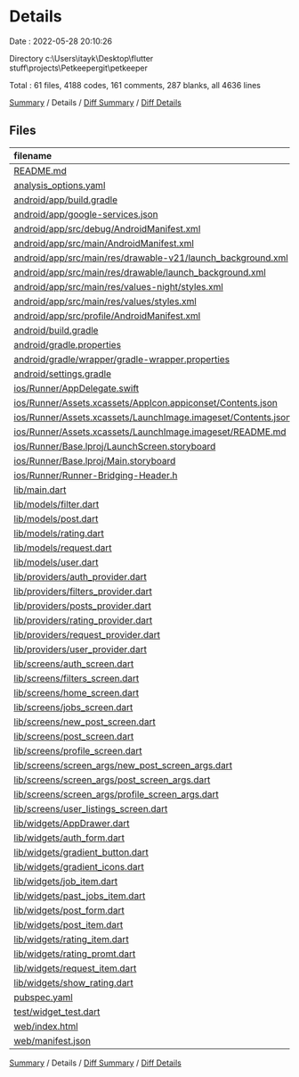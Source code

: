 # Details

Date : 2022-05-28 20:10:26

Directory c:\Users\itayk\Desktop\flutter stuff\projects\Petkeepergit\petkeeper

Total : 61 files,  4188 codes, 161 comments, 287 blanks, all 4636 lines

[Summary](results.md) / Details / [Diff Summary](diff.md) / [Diff Details](diff-details.md)

## Files
| filename | language | code | comment | blank | total |
| :--- | :--- | ---: | ---: | ---: | ---: |
| [README.md](/README.md) | Markdown | 10 | 0 | 7 | 17 |
| [analysis_options.yaml](/analysis_options.yaml) | YAML | 3 | 23 | 4 | 30 |
| [android/app/build.gradle](/android/app/build.gradle) | Groovy | 56 | 3 | 13 | 72 |
| [android/app/google-services.json](/android/app/google-services.json) | JSON | 39 | 0 | 0 | 39 |
| [android/app/src/debug/AndroidManifest.xml](/android/app/src/debug/AndroidManifest.xml) | XML | 4 | 3 | 1 | 8 |
| [android/app/src/main/AndroidManifest.xml](/android/app/src/main/AndroidManifest.xml) | XML | 29 | 6 | 1 | 36 |
| [android/app/src/main/res/drawable-v21/launch_background.xml](/android/app/src/main/res/drawable-v21/launch_background.xml) | XML | 4 | 7 | 2 | 13 |
| [android/app/src/main/res/drawable/launch_background.xml](/android/app/src/main/res/drawable/launch_background.xml) | XML | 4 | 7 | 2 | 13 |
| [android/app/src/main/res/values-night/styles.xml](/android/app/src/main/res/values-night/styles.xml) | XML | 9 | 9 | 1 | 19 |
| [android/app/src/main/res/values/styles.xml](/android/app/src/main/res/values/styles.xml) | XML | 9 | 9 | 1 | 19 |
| [android/app/src/profile/AndroidManifest.xml](/android/app/src/profile/AndroidManifest.xml) | XML | 4 | 3 | 1 | 8 |
| [android/build.gradle](/android/build.gradle) | Groovy | 28 | 0 | 5 | 33 |
| [android/gradle.properties](/android/gradle.properties) | Properties | 3 | 0 | 1 | 4 |
| [android/gradle/wrapper/gradle-wrapper.properties](/android/gradle/wrapper/gradle-wrapper.properties) | Properties | 5 | 1 | 1 | 7 |
| [android/settings.gradle](/android/settings.gradle) | Groovy | 8 | 0 | 4 | 12 |
| [ios/Runner/AppDelegate.swift](/ios/Runner/AppDelegate.swift) | Swift | 12 | 0 | 2 | 14 |
| [ios/Runner/Assets.xcassets/AppIcon.appiconset/Contents.json](/ios/Runner/Assets.xcassets/AppIcon.appiconset/Contents.json) | JSON | 122 | 0 | 1 | 123 |
| [ios/Runner/Assets.xcassets/LaunchImage.imageset/Contents.json](/ios/Runner/Assets.xcassets/LaunchImage.imageset/Contents.json) | JSON | 23 | 0 | 1 | 24 |
| [ios/Runner/Assets.xcassets/LaunchImage.imageset/README.md](/ios/Runner/Assets.xcassets/LaunchImage.imageset/README.md) | Markdown | 3 | 0 | 2 | 5 |
| [ios/Runner/Base.lproj/LaunchScreen.storyboard](/ios/Runner/Base.lproj/LaunchScreen.storyboard) | XML | 36 | 1 | 1 | 38 |
| [ios/Runner/Base.lproj/Main.storyboard](/ios/Runner/Base.lproj/Main.storyboard) | XML | 25 | 1 | 1 | 27 |
| [ios/Runner/Runner-Bridging-Header.h](/ios/Runner/Runner-Bridging-Header.h) | C++ | 1 | 0 | 1 | 2 |
| [lib/main.dart](/lib/main.dart) | Dart | 69 | 2 | 3 | 74 |
| [lib/models/filter.dart](/lib/models/filter.dart) | Dart | 32 | 0 | 8 | 40 |
| [lib/models/post.dart](/lib/models/post.dart) | Dart | 28 | 0 | 2 | 30 |
| [lib/models/rating.dart](/lib/models/rating.dart) | Dart | 11 | 0 | 1 | 12 |
| [lib/models/request.dart](/lib/models/request.dart) | Dart | 9 | 0 | 1 | 10 |
| [lib/models/user.dart](/lib/models/user.dart) | Dart | 9 | 0 | 1 | 10 |
| [lib/providers/auth_provider.dart](/lib/providers/auth_provider.dart) | Dart | 83 | 0 | 7 | 90 |
| [lib/providers/filters_provider.dart](/lib/providers/filters_provider.dart) | Dart | 37 | 0 | 11 | 48 |
| [lib/providers/posts_provider.dart](/lib/providers/posts_provider.dart) | Dart | 232 | 0 | 16 | 248 |
| [lib/providers/rating_provider.dart](/lib/providers/rating_provider.dart) | Dart | 76 | 0 | 11 | 87 |
| [lib/providers/request_provider.dart](/lib/providers/request_provider.dart) | Dart | 173 | 0 | 21 | 194 |
| [lib/providers/user_provider.dart](/lib/providers/user_provider.dart) | Dart | 26 | 0 | 6 | 32 |
| [lib/screens/auth_screen.dart](/lib/screens/auth_screen.dart) | Dart | 24 | 0 | 4 | 28 |
| [lib/screens/filters_screen.dart](/lib/screens/filters_screen.dart) | Dart | 331 | 0 | 10 | 341 |
| [lib/screens/home_screen.dart](/lib/screens/home_screen.dart) | Dart | 167 | 0 | 7 | 174 |
| [lib/screens/jobs_screen.dart](/lib/screens/jobs_screen.dart) | Dart | 125 | 0 | 8 | 133 |
| [lib/screens/new_post_screen.dart](/lib/screens/new_post_screen.dart) | Dart | 96 | 0 | 8 | 104 |
| [lib/screens/post_screen.dart](/lib/screens/post_screen.dart) | Dart | 282 | 0 | 4 | 286 |
| [lib/screens/profile_screen.dart](/lib/screens/profile_screen.dart) | Dart | 191 | 0 | 5 | 196 |
| [lib/screens/screen_args/new_post_screen_args.dart](/lib/screens/screen_args/new_post_screen_args.dart) | Dart | 6 | 0 | 2 | 8 |
| [lib/screens/screen_args/post_screen_args.dart](/lib/screens/screen_args/post_screen_args.dart) | Dart | 9 | 0 | 2 | 11 |
| [lib/screens/screen_args/profile_screen_args.dart](/lib/screens/screen_args/profile_screen_args.dart) | Dart | 4 | 0 | 1 | 5 |
| [lib/screens/user_listings_screen.dart](/lib/screens/user_listings_screen.dart) | Dart | 155 | 0 | 9 | 164 |
| [lib/widgets/AppDrawer.dart](/lib/widgets/AppDrawer.dart) | Dart | 97 | 0 | 4 | 101 |
| [lib/widgets/auth_form.dart](/lib/widgets/auth_form.dart) | Dart | 247 | 0 | 10 | 257 |
| [lib/widgets/gradient_button.dart](/lib/widgets/gradient_button.dart) | Dart | 51 | 0 | 3 | 54 |
| [lib/widgets/gradient_icons.dart](/lib/widgets/gradient_icons.dart) | Dart | 17 | 0 | 3 | 20 |
| [lib/widgets/job_item.dart](/lib/widgets/job_item.dart) | Dart | 35 | 0 | 4 | 39 |
| [lib/widgets/past_jobs_item.dart](/lib/widgets/past_jobs_item.dart) | Dart | 73 | 0 | 3 | 76 |
| [lib/widgets/post_form.dart](/lib/widgets/post_form.dart) | Dart | 419 | 0 | 8 | 427 |
| [lib/widgets/post_item.dart](/lib/widgets/post_item.dart) | Dart | 126 | 0 | 3 | 129 |
| [lib/widgets/rating_item.dart](/lib/widgets/rating_item.dart) | Dart | 84 | 0 | 4 | 88 |
| [lib/widgets/rating_promt.dart](/lib/widgets/rating_promt.dart) | Dart | 117 | 0 | 6 | 123 |
| [lib/widgets/request_item.dart](/lib/widgets/request_item.dart) | Dart | 114 | 0 | 4 | 118 |
| [lib/widgets/show_rating.dart](/lib/widgets/show_rating.dart) | Dart | 41 | 0 | 3 | 44 |
| [pubspec.yaml](/pubspec.yaml) | YAML | 26 | 58 | 16 | 100 |
| [test/widget_test.dart](/test/widget_test.dart) | Dart | 14 | 10 | 7 | 31 |
| [web/index.html](/web/index.html) | HTML | 80 | 18 | 7 | 105 |
| [web/manifest.json](/web/manifest.json) | JSON | 35 | 0 | 1 | 36 |

[Summary](results.md) / Details / [Diff Summary](diff.md) / [Diff Details](diff-details.md)